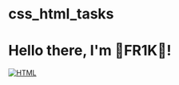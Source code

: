 ﻿# css_html_tasks
<div id="header" align="left">
    <h1>Hello there, I'm 💫FR1K💫!</h1>
</div>
<a href="html-url">
    <img src="https://img.shields.io/badge/HTML-white?style=for-the-badge&logo=html&logoColor=white"alt="HTML"/>
</a>
